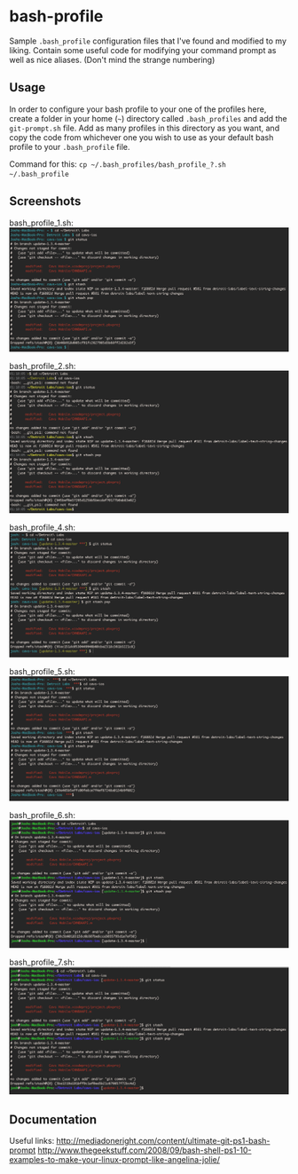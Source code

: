 bash-profile
============

Sample `.bash_profile` configuration files that I've found and modified to my liking. Contain some useful code for modifying your command prompt as well as nice aliases. (Don't mind the strange numbering)

## Usage

In order to configure your bash profile to your one of the profiles here, create a folder in your home (`~`) directory called `.bash_profiles` and add the `git-prompt.sh` file. Add as many profiles in this directory as you want, and copy the code from whichever one you wish to use as your default bash profile to your `.bash_profile` file.

Command for this: 
`cp ~/.bash_profiles/bash_profile_?.sh ~/.bash_profile`

## Screenshots

bash_profile_1.sh:
![](/screenshots/bash_profile_1_screenshot.png)

bash_profile_2.sh:
![](/screenshots/bash_profile_2_screenshot.png)

bash_profile_4.sh:
![](/screenshots/bash_profile_4_screenshot.png)

bash_profile_5.sh:
![](/screenshots/bash_profile_5_screenshot.png)

bash_profile_6.sh:
![](/screenshots/bash_profile_6_screenshot.png)

bash_profile_7.sh:
![](/screenshots/bash_profile_7_screenshot.png)

## Documentation
Useful links:
http://mediadoneright.com/content/ultimate-git-ps1-bash-prompt
http://www.thegeekstuff.com/2008/09/bash-shell-ps1-10-examples-to-make-your-linux-prompt-like-angelina-jolie/